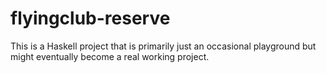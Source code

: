 # flyingclub-reserve
This is a Haskell project that is primarily just an occasional playground but might eventually become a real working project.
